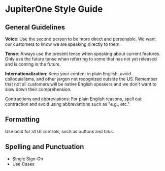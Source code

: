 # JupiterOne Style Guide

 

## General Guidelines

**Voice**: Use the second person to be more direct and personable. We want our customers to know we are speaking directly to them.

**Tense**: Always use the present tense when speaking about current features. Only use the future tense when referring to some that has not yet released and is coming in the future. 

**Internationalization**: Keep your content in plain English, avoid colloquialisms, and other jargon not recognized outside the US. Remember that not all customers will be native English speakers and we don't want to slow down their comprehension. 

Contractions and abbreviations: For plain English reasons, spell out contraction and avoid using abbreviations such as "e.g., etc.".



## Formatting

Use bold for all UI controls, such as buttons and tabs.



## Spelling and Punctuation

- Single Sign-On
- Use Cases

